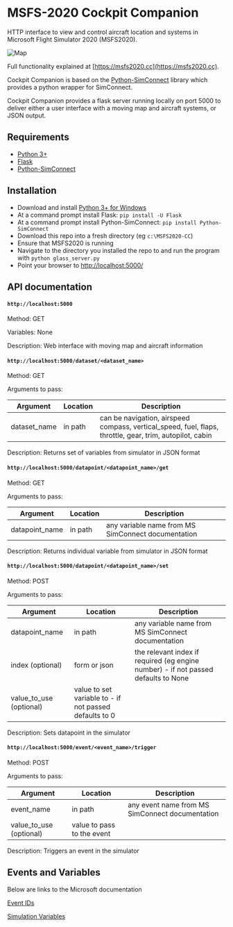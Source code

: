 # MSFS-2020 Cockpit Companion

HTTP interface to view and control aircraft location and systems in Microsoft Flight Simulator 2020 (MSFS2020).

![Map](https://msfs2020.cc/Autopilot.png)

Full functionality explained at [https://msfs2020.cc](https://msfs2020.cc).

Cockpit Companion is based on the [Python-SimConnect](https://github.com/odwdinc/Python-SimConnect) library which provides a python wrapper for SimConnect.

Cockpit Companion provides a flask server running locally on port 5000 to deliver either a user interface with a moving map and aircraft systems, or JSON output.

## Requirements

- [Python 3+](https://www.python.org/downloads/windows/)
- [Flask](https://github.com/pallets/flask)
- [Python-SimConnect](https://github.com/odwdinc/Python-SimConnect)

## Installation

- Download and install [Python 3+ for Windows](https://www.python.org/downloads/windows/)
- At a command prompt install Flask: `pip install -U Flask`
- At a command prompt install Python-SimConnect: `pip install Python-SimConnect`
- Download this repo into a fresh directory (eg `c:\MSFS2020-CC`)
- Ensure that MSFS2020 is running
- Navigate to the directory you installed the repo to and run the program with `python glass_server.py`
- Point your browser to [http://localhost:5000/](http://localhost:5000/)


## API documentation

#### `http://localhost:5000`
Method: GET

Variables: None

Description: Web interface with moving map and aircraft information

#### `http://localhost:5000/dataset/<dataset_name>`
Method: GET

Arguments to pass:

|Argument|Location|Description|
|---|---|---|
|dataset_name|in path|can be navigation, airspeed compass, vertical_speed, fuel, flaps, throttle, gear, trim, autopilot, cabin|

Description: Returns set of variables from simulator in JSON format


#### `http://localhost:5000/datapoint/<datapoint_name>/get`
Method: GET

Arguments to pass:

|Argument|Location|Description|
|---|---|---|
|datapoint_name|in path|any variable name from MS SimConnect documentation|

Description: Returns individual variable from simulator in JSON format


#### `http://localhost:5000/datapoint/<datapoint_name>/set`
Method: POST

Arguments to pass:

|Argument|Location|Description|
|---|---|---|
|datapoint_name|in path|any variable name from MS SimConnect documentation|
|index (optional)|form or json|the relevant index if required (eg engine number) - if not passed defaults to None|
|value_to_use (optional)|value to set variable to - if not passed defaults to 0|

Description: Sets datapoint in the simulator


#### `http://localhost:5000/event/<event_name>/trigger`
Method: POST

Arguments to pass:

|Argument|Location|Description|
|---|---|---|
|event_name|in path|any event name from MS SimConnect documentation|
|value_to_use (optional)|value to pass to the event|

Description: Triggers an event in the simulator

## Events and Variables

Below are links to the Microsoft documentation 

[Event IDs](https://docs.microsoft.com/en-us/previous-versions/microsoft-esp/cc526980(v=msdn.10))

[Simulation Variables](https://docs.microsoft.com/en-us/previous-versions/microsoft-esp/cc526981(v=msdn.10))
